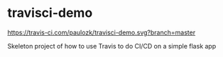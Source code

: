 # travisci-demo

https://travis-ci.com/paulozk/travisci-demo.svg?branch=master

Skeleton project of how to use Travis to do CI/CD on a simple flask app
